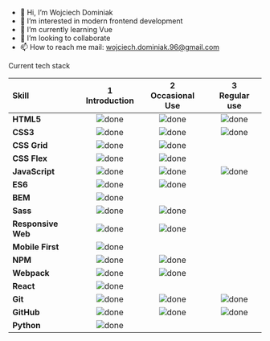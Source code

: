 - 👋 Hi, I’m Wojciech Dominiak
- 👀 I’m interested in modern frontend development
- 🌱 I’m currently learning Vue
- 💞️ I’m looking to collaborate
- 📫 How to reach me mail: wojciech.dominiak.96@gmail.com

Current tech stack

[done]: https://user-images.githubusercontent.com/29199184/32275438-8385f5c0-bf0b-11e7-9406-42265f71e2bd.png "Done"

|               Skill              | 1<br>Introduction | 2<br>Occasional Use    | 3<br>Regular use |
|:-------------------------------- |:-----------------:|:----------------------:|:----------------:|
|**HTML5**                         | ![done][done]     | ![done][done]          | ![done][done]    |
|**CSS3**                          | ![done][done]     | ![done][done]          | ![done][done]    |
|**CSS Grid**                      | ![done][done]     | ![done][done]          |                  |
|**CSS Flex**                      | ![done][done]     | ![done][done]          |                  |
|**JavaScript**                    | ![done][done]     | ![done][done]          | ![done][done]    |
|**ES6**                           | ![done][done]     | ![done][done]          |                  |
|**BEM**                           | ![done][done]     |                        |
|**Sass**                          | ![done][done]     | ![done][done]          |                  |
|**Responsive Web**                | ![done][done]     | ![done][done]          |                  |
|**Mobile First**                  | ![done][done]     |                        |                  |
|**NPM**                           | ![done][done]     | ![done][done]          |                  |
|**Webpack**                       | ![done][done]     | ![done][done]          |                  |
|**React**                         | ![done][done]     |                        |                  |
|**Git**                           | ![done][done]     | ![done][done]          | ![done][done]    |
|**GitHub**                        | ![done][done]     | ![done][done]          | ![done][done]    |
|**Python**                        | ![done][done]     |                        |                  |
